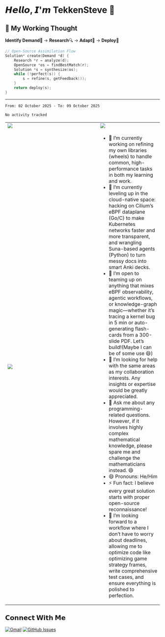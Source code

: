 


# 𝙃𝙚𝙡𝙡𝙤, 𝙄'𝙢 TekkenSteve 👋  

## 🔮 My Working Thought
**Identify Demand**🎯 → **Research**🔍 → **Adapt**🧩 → **Deploy**🚀
```c
// Open-Source Assimilation Flow
Solution* create(Demand *d) {
    Research *r = analyze(d);
    OpenSource *os = findBestMatch(r);
    Solution *s = synthesize(os);
    while (!perfect(s)) {
        s = refine(s, getFeedback());
    }
    return deploy(s);
}
```

---
<!--START_SECTION:waka-->

```txt
From: 02 October 2025 - To: 09 October 2025

No activity tracked
```

<!--END_SECTION:waka-->
<table>
  <tr>
    <td>
      <a href="https://github.com/anuraghazra/github-readme-stats"><img src="https://github-readme-stats.vercel.app/api?username=TekkenSteve&show_icons=true&theme=buefy&hide_border=true"/></a>
    </td>
    <td>
      <a href="https://github.com/anuraghazra/github-readme-stats"><img src="https://github-readme-stats.vercel.app/api/top-langs/?username=TekkenSteve&range=all_time&layout=compact&theme=buefy&hide_border=true"/></a>
    </td>
  </tr>
  <tr>
    <td>
      <a href="https://github.com/anuraghazra/github-readme-stats"><img align="center" src="https://github-readme-stats.vercel.app/api/wakatime?username=TekkenSteve&range=all_time&layout=compact&theme=buefy&hide_border=true&v=2" /></a>
    </td>
    <td width="40%">
      <ul>
          <li>🔭 I’m currently working on refining my own libraries (wheels) to handle common, high-performance tasks in both my learning and work.</li>
          <li>🌱 I’m currently leveling up in the cloud-native space: hacking on Cilium’s eBPF dataplane (Go/C) to make Kubernetes networks faster and more transparent, and wrangling Suna-based agents (Python) to turn messy docs into smart Anki decks.</li>
          <li>👯 I’m open to teaming up on anything that mixes eBPF observability, agentic workflows, or knowledge-graph magic—whether it’s tracing a kernel bug in 5 min or auto-generating flash-cards from a 300-slide PDF. Let’s build!(Maybe I can be of some use 😄)</li>
          <li>🤔 I’m looking for help with the same areas as my collaboration interests. Any insights or expertise would be greatly appreciated.</li>
          <li>💬 Ask me about any programming-related questions. However, if it involves highly complex mathematical knowledge, please spare me and challenge the mathematicians instead. 😄</li>
          <li>😄 Pronouns: He/Him</li>
          <li>⚡ Fun fact: I believe every great solution starts with proper open-source reconnaissance!</li>
          <li>🚀 I’m looking forward to a workflow where I don’t have to worry about deadlines, allowing me to optimize code like optimizing game strategy frames, write comprehensive test cases, and ensure everything is polished to perfection.</li>
      </ul>
    </td>
  </tr>
</table>

## 𝗖𝗼𝗻𝗻𝗲𝗰𝘁 𝗪𝗶𝘁𝗵 𝗠𝗲

[![Gmail](https://img.shields.io/badge/-jiachangqiu12@gmail.com-c14438?style=flat&logo=Gmail&logoColor=white)](mailto:jiachangqiu12@gmail.com)
[![GitHub Issues](https://img.shields.io/badge/-Submit_Issue-181717?style=flat&logo=GitHub)](https://github.com/TekkenSteve/TekkenSteve/issues)

